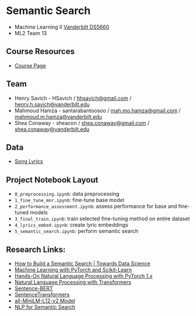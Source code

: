

# Semantic Search

- Machine Learning II [Vanderbilt DS5660](https://hrlblab.github.io/DS5660.html)
- ML2 Team 13

## Course Resources

- [Course Page](https://hrlblab.github.io/DS5660.html)

## Team

- Henry Savich - HSavich / hhsavich@gmail.com / henry.h.savich@vanderbilt.edu
- Mahmoud Hamza - santarabantoosoo / mah.mo.hamza@gmail.com / mahmoud.m.hamza@vanderbilt.edu
- Shea Conaway - sheacon / shea.conaway@gmail.com / shea.conaway@vanderbilt.edu

## Data

- [Song Lyrics](https://www.kaggle.com/datasets/nikhilnayak123/5-million-song-lyrics-dataset)

## Project Notebook Layout

- `0_preprocessing.ipynb`: data preprocessing
- `1_fine_tune_mnr.ipynb`: fine-tune base model
- `2_performance_assessment.ipynb`: assess performance for base and fine-tuned models
- `3_final_train.ipynb`: train selected fine-tuning method on entire dataset
- `4_lyrics_embed.ipynb`: create lyric embeddings
- `5_semantic_search.ipynb`: perform semantic search

## Research Links:   

- [How to Build a Semantic Search | Towards Data Science](https://towardsdatascience.com/how-to-build-a-semantic-search-engine-with-transformers-and-faiss-dcbea307a0e8)
- [Machine Learning with PyTorch and Scikit-Learn](https://learning.oreilly.com/library/view/machine-learning-with/9781801819312/)
- [Hands-On Natural Language Processing with PyTorch 1.x](https://learning.oreilly.com/library/view/hands-on-natural-language/9781789802740/)
- [Natural Language Processing with Transformers](https://learning.oreilly.com/library/view/natural-language-processing/9781098136789/)
- [Sentence-BERT](https://arxiv.org/abs/1908.10084)
- [SentenceTransformers](https://www.sbert.net/index.html)
- [all-MiniLM-L12-v2 Model](https://huggingface.co/sentence-transformers/all-MiniLM-L12-v2)
- [NLP for Semantic Search](https://www.pinecone.io/learn/fine-tune-sentence-transformers-mnr/)
